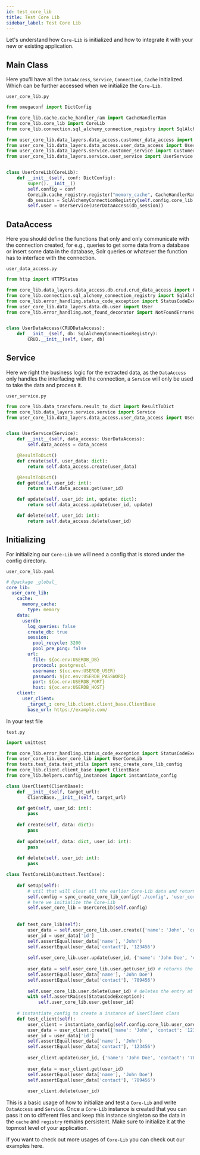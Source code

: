 ```yaml
---
id: test_core_lib
title: Test Core Lib
sidebar_label: Test Core Lib
---
```


Let's understand how `Core-Lib` is initialized and how to integrate it with your new or existing application.

## Main Class
Here you'll have all the `DataAccess`, `Service`,  `Connection`, `Cache` initialized. Which can be further accessed when we initialize the `Core-Lib`.

`user_core_lib.py`
```python
from omegaconf import DictConfig

from core_lib.cache.cache_handler_ram import CacheHandlerRam
from core_lib.core_lib import CoreLib
from core_lib.connection.sql_alchemy_connection_registry import SqlAlchemyConnectionRegistry

from user_core_lib.data_layers.data_access.customer_data_access import CustomerDataAccess
from user_core_lib.data_layers.data_access.user_data_access import UserDataAccess
from user_core_lib.data_layers.service.customer_service import CustomerService
from user_core_lib.data_layers.service.user_service import UserService


class UserCoreLib(CoreLib):
    def __init__(self, conf: DictConfig):
        super().__init__()
        self.config = conf
        CoreLib.cache_registry.register("memory_cache", CacheHandlerRam())
        db_session = SqlAlchemyConnectionRegistry(self.config.core_lib.user_core_lib.data.userdb)
        self.user = UserService(UserDataAccess(db_session))
```

## DataAccess
Here you should define the functions that only and only communicate with the connection created, for e.g., queries to get some data from a database or insert some data in the database, Solr queries or whatever the function has to interface with the connection.

`user_data_access.py`
```python
from http import HTTPStatus

from core_lib.data_layers.data_access.db.crud.crud_data_access import CRUDDataAccess
from core_lib.connection.sql_alchemy_connection_registry import SqlAlchemyConnectionRegistry
from core_lib.error_handling.status_code_exception import StatusCodeException
from user_core_lib.data_layers.data.db.user import User
from core_lib.error_handling.not_found_decorator import NotFoundErrorHandler


class UserDataAccess(CRUDDataAccess):
    def __init__(self, db: SqlAlchemyConnectionRegistry):
        CRUD.__init__(self, User, db)
```

## Service 
Here we right the business logic for the extracted data, as the `DataAccess` only handles the interfacing with the connection, a `Service` will only be used to take the data and process it.

`user_service.py`
```python
from core_lib.data_transform.result_to_dict import ResultToDict
from core_lib.data_layers.service.service import Service
from user_core_lib.data_layers.data_access.user_data_access import UserDataAccess


class UserService(Service):
    def __init__(self, data_access: UserDataAccess):
        self.data_access = data_access

    @ResultToDict()
    def create(self, user_data: dict):
        return self.data_access.create(user_data)

    @ResultToDict()
    def get(self, user_id: int):
        return self.data_access.get(user_id)

    def update(self, user_id: int, update: dict):
        return self.data_access.update(user_id, update)

    def delete(self, user_id: int):
        return self.data_access.delete(user_id)
```

## Initializing
For initializing our `Core-Lib` we will need a config that is stored under the config directory.

`user_core_lib.yaml`
```yaml
# @package _global_
core_lib:
  user_core_lib:
    cache:
      memory_cache:
        type: memory
    data:
      userdb:
        log_queries: false
        create_db: true
        session:
          pool_recycle: 3200
          pool_pre_ping: false
        url:
          file: ${oc.env:USERDB_DB}
          protocol: postgresql
          username: ${oc.env:USERDB_USER}
          password: ${oc.env:USERDB_PASSWORD}
          port: ${oc.env:USERDB_PORT}
          host: ${oc.env:USERDB_HOST}
    client:
      user_client:
        _target_: core_lib.client.client_base.ClientBase
        base_url: https://example.com/
```

In your test file

`test.py`
```python
import unittest

from core_lib.error_handling.status_code_exception import StatusCodeException
from user_core_lib.user_core_lib import UserCoreLib
from tests.test_data.test_utils import sync_create_core_lib_config
from core_lib.client.client_base import ClientBase
from core_lib.helpers.config_instances import instantiate_config

class UserClient(ClientBase):
    def __init__(self, target_url):
        ClientBase.__init__(self, target_url)

    def get(self, user_id: int):
        pass
    
    def create(self, data: dict):
        pass
    
    def update(self, data: dict, user_id: int):
        pass
    
    def delete(self, user_id: int):
        pass

class TestCoreLib(unittest.TestCase):
    
    def setUp(self):
        # util that will clear all the earlier Core-Lib data and return DictConfig
        self.config = sync_create_core_lib_config('./config', 'user_core_lib.yaml')
        # here we initialize the Core-Lib
        self.user_core_lib = UserCoreLib(self.config)
    
    
    def test_core_lib(self):
        user_data = self.user_core_lib.user.create({'name': 'John', 'contact': '123456'}) # store the created data to retrieve the id for update and delete 
        user_id = user_data['id']
        self.assertEqual(user_data['name'], 'John')
        self.assertEqual(user_data['contact'], '123456')
        
        self.user_core_lib.user.update(user_id, {'name': 'John Doe', 'contact': '789456'})
        
        user_data = self.user_core_lib.user.get(user_id) # returns the data at the specified id or raises exception if id not found
        self.assertEqual(user_data['name'], 'John Doe')
        self.assertEqual(user_data['contact'], '789456')
        
        self.user_core_lib.user.delete(user_id) # deletes the entry at the specified id
        with self.assertRaises(StatusCodeException):
            self.user_core_lib.user.get(user_id)
    
    # instantiate_config to create a instance of UserClient class
    def test_client(self):
        user_client = instantiate_config(self.config.core_lib.user_core_lib.client.user_client)
        user_data = user_client.create({'name': 'John', 'contact': '123456'})
        user_id = user_data['id']
        self.assertEqual(user_data['name'], 'John')
        self.assertEqual(user_data['contact'], '123456')
        
        user_client.update(user_id, {'name': 'John Doe', 'contact': '789456'})
        
        user_data = user_client.get(user_id) 
        self.assertEqual(user_data['name'], 'John Doe')
        self.assertEqual(user_data['contact'], '789456')
        
        user_client.delete(user_id)

```

This is a basic usage of how to initialize and test a `Core-Lib` and write `DataAccess` and `Service`. Once a `Core-Lib` instance is created that you can pass it on to different files and keep this instance singleton so the data in the `cache` and `registry` remains persistent. Make sure to initialize it at the topmost level of your application. 

If you want to check out more usages of `Core-Lib` you can check out our examples here.